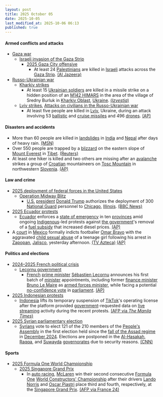 ```yaml
---
layout: post
title: 2025 October 05
date: 2025-10-05
last_modified_at: 2025-10-06 06:13
published: true
---
```



#### Armed conflicts and attacks

* [Gaza war](https://en.wikipedia.org/wiki/Gaza_war "Gaza war")
  * [Israeli invasion of the Gaza Strip](https://en.wikipedia.org/wiki/Israeli_invasion_of_the_Gaza_Strip "Israeli invasion of the Gaza Strip")
    * [2025 Gaza City offensive](https://en.wikipedia.org/wiki/2025_Gaza_City_offensive "2025 Gaza City offensive")
      * At least 24 [Palestinians](https://en.wikipedia.org/wiki/Palestinians "Palestinians") are killed in [Israeli](https://en.wikipedia.org/wiki/Israel_Defense_Forces "Israel Defense Forces") attacks across the [Gaza Strip](https://en.wikipedia.org/wiki/Gaza_Strip "Gaza Strip"). [(Al Jazeera)](https://www.aljazeera.com/news/liveblog/2025/10/5/live-negotiators-head-to-cairo-for-talks-on-end-of-gaza-war)
* [Russo-Ukrainian war](https://en.wikipedia.org/wiki/Russo-Ukrainian_war_%282022%E2%80%93present%29 "Russo-Ukrainian war (2022–present)")
  * [Kharkiv strikes](https://en.wikipedia.org/wiki/Kharkiv_strikes_%282022%E2%80%93present%29 "Kharkiv strikes (2022–present)")
    * At least 15 [Ukrainian soldiers](https://en.wikipedia.org/wiki/Armed_Forces_of_Ukraine "Armed Forces of Ukraine") are killed in a missile strike on a hidden position of an [M142 HIMARS](https://en.wikipedia.org/wiki/M142_HIMARS "M142 HIMARS") in the area of the village of Sredny Burluk in [Kharkiv Oblast](https://en.wikipedia.org/wiki/Kharkiv_Oblast "Kharkiv Oblast"), [Ukraine](https://en.wikipedia.org/wiki/Ukraine "Ukraine"). [(*Izvestia*)](https://en.iz.ru/en/1967290/2025-10-05/iskander-m-attacked-himars-position-ukrainian-militants-kharkiv-region)
  * [Lviv strikes](https://en.wikipedia.org/wiki/Lviv_strikes_%282022%E2%80%93present%29 "Lviv strikes (2022–present)"), [Attacks on civilians in the Russo-Ukrainian war](https://en.wikipedia.org/wiki/Attacks_on_civilians_in_the_Russo-Ukrainian_war_%282022%E2%80%93present%29 "Attacks on civilians in the Russo-Ukrainian war (2022–present)")
    * At least five people are killed in [Lviv](https://en.wikipedia.org/wiki/Lviv "Lviv"), Ukraine, during an attack involving 53 [ballistic](https://en.wikipedia.org/wiki/Ballistic_missile "Ballistic missile") and [cruise missiles](https://en.wikipedia.org/wiki/Cruise_missile "Cruise missile") and 496 [drones](https://en.wikipedia.org/wiki/Drone_warfare "Drone warfare"). [(AP)](https://apnews.com/article/russia-ukraine-war-invasion-drones-drone-strike-attack-b6e20002e1b62e3c5a3b8590f7a2d556)

#### Disasters and accidents

* More than 60 people are killed in [landslides](https://en.wikipedia.org/wiki/Landslide "Landslide") in [India](https://en.wikipedia.org/wiki/India "India") and [Nepal](https://en.wikipedia.org/wiki/Nepal "Nepal") after days of heavy rain. [(MSN)](https://www.msn.com/en-gb/news/world/landslides-kill-more-than-60-in-india-and-nepal-after-days-of-heavy-rain/ar-AA1NTkeZ?ocid=msedgntp&pc=U531&cvid=68e26fdb0ff24cb0991867296e04f204&ei=23)
* Over 550 people are trapped by a [blizzard](https://en.wikipedia.org/wiki/Blizzard "Blizzard") on the eastern slope of [Mount Everest](https://en.wikipedia.org/wiki/Mount_Everest "Mount Everest") in [Tibet](https://en.wikipedia.org/wiki/Tibet "Tibet"). [(Reuters)](https://www.reuters.com/business/environment/almost-1000-trapped-tibetan-side-mount-everest-by-blizzard-2025-10-05/)
* At least one hiker is killed and two others are missing after an [avalanche](https://en.wikipedia.org/wiki/Avalanche "Avalanche") strikes a group of [Croatian](https://en.wikipedia.org/wiki/Croatians "Croatians") mountaineers on [Tosc Mountain](https://en.wikipedia.org/wiki/Tosc_%28mountain%29 "Tosc (mountain)") in northwestern [Slovenia](https://en.wikipedia.org/wiki/Slovenia "Slovenia"). [(AP)](https://apnews.com/article/slovenia-avalanche-mountaineers-bad-weather-c145bd5c67f9e55a621f676b41ba91e9)

#### Law and crime

* [2025 deployment of federal forces in the United States](https://en.wikipedia.org/wiki/2025_deployment_of_federal_forces_in_the_United_States "2025 deployment of federal forces in the United States")
  * [Operation Midway Blitz](https://en.wikipedia.org/wiki/Operation_Midway_Blitz "Operation Midway Blitz")
    * [U.S.](https://en.wikipedia.org/wiki/U.S. "U.S.") [president](https://en.wikipedia.org/wiki/President_of_the_United_States "President of the United States") [Donald Trump](https://en.wikipedia.org/wiki/Donald_Trump "Donald Trump") authorizes the deployment of 300 [National Guard](https://en.wikipedia.org/wiki/National_Guard_%28United_States%29 "National Guard (United States)") personnel to [Chicago](https://en.wikipedia.org/wiki/Chicago "Chicago"), [Illinois](https://en.wikipedia.org/wiki/Illinois "Illinois"). [(BBC News)](https://www.bbc.com/news/articles/c2dnk0ee6pyo)
* [2025 Ecuador protests](https://en.wikipedia.org/wiki/2025_Ecuador_protests "2025 Ecuador protests")
  * [Ecuador](https://en.wikipedia.org/wiki/Ecuador "Ecuador") enforces a [state of emergency](https://en.wikipedia.org/wiki/State_of_emergency "State of emergency") in ten [provinces](https://en.wikipedia.org/wiki/Provinces_of_Ecuador "Provinces of Ecuador") amid ongoing [Indigenous](https://en.wikipedia.org/wiki/Indigenous_peoples_in_Ecuador "Indigenous peoples in Ecuador")-led protests against [the government](https://en.wikipedia.org/wiki/Politics_of_Ecuador "Politics of Ecuador")'s removal of a [fuel subsidy](https://en.wikipedia.org/wiki/Energy_subsidy "Energy subsidy") that increased diesel prices. [(AP)](https://apnews.com/article/ecuador-danoel-noboa-indigenous-strike-fuel-subsidy-f8300d1fdd68ad68c53be90f81479b6a)
* A [court](https://en.wikipedia.org/wiki/Judiciary_of_Mexico "Judiciary of Mexico") in [Mexico](https://en.wikipedia.org/wiki/Mexico "Mexico") formally indicts footballer [Omar Bravo](https://en.wikipedia.org/wiki/Omar_Bravo "Omar Bravo") with the aggravated [child sexual abuse](https://en.wikipedia.org/wiki/Child_sexual_abuse "Child sexual abuse") of a teenage girl following his arrest in [Zapopan](https://en.wikipedia.org/wiki/Zapopan "Zapopan"), [Jalisco](https://en.wikipedia.org/wiki/Jalisco "Jalisco"), yesterday afternoon. [(TV Azteca)](https://www.tvazteca.com/aztecanoticias/omar-bravo-imputado-abuso-sexual-infantil-jalisco-exjugador-chivas) [(AP)](https://apnews.com/article/mexico-soccer-omar-bravo-child-sexual-abuse-e647842a4083c34edccad54cc4107bea)

#### Politics and elections

* [2024–2025 French political crisis](https://en.wikipedia.org/wiki/2024%E2%80%932025_French_political_crisis "2024–2025 French political crisis")
  * [Lecornu government](https://en.wikipedia.org/wiki/Lecornu_government "Lecornu government")
    * [French](https://en.wikipedia.org/wiki/France "France") [prime minister](https://en.wikipedia.org/wiki/Prime_Minister_of_France "Prime Minister of France") [Sébastien Lecornu](https://en.wikipedia.org/wiki/S%C3%A9bastien_Lecornu "Sébastien Lecornu") announces his first batch of [minister](https://en.wikipedia.org/wiki/Government_of_France "Government of France") appointments, including former [finance minister](https://en.wikipedia.org/wiki/Ministry_of_Economics_and_Finance_%28France%29 "Ministry of Economics and Finance (France)") [Bruno Le Maire](https://en.wikipedia.org/wiki/Bruno_Le_Maire "Bruno Le Maire") as [armed forces minister](https://en.wikipedia.org/wiki/Ministry_of_Armed_Forces_%28France%29 "Ministry of Armed Forces (France)"), while facing a potential [no-confidence vote](https://en.wikipedia.org/wiki/Motion_of_no_confidence "Motion of no confidence") in [parliament](https://en.wikipedia.org/wiki/French_Parliament "French Parliament"). [(AP)](https://apnews.com/article/france-macron-lecornu-government-budget-retailleau-barrot-7ac2a489c34d0869a62c1a8f7b504a8e)
* [2025 Indonesian protests](https://en.wikipedia.org/wiki/2025_Indonesian_protests "2025 Indonesian protests")
  * [Indonesia](https://en.wikipedia.org/wiki/Indonesia "Indonesia") lifts its temporary suspension of [TikTok](https://en.wikipedia.org/wiki/TikTok "TikTok")'s operating license after the platform provided [government](https://en.wikipedia.org/wiki/Red_and_White_Cabinet "Red and White Cabinet")-requested data on [live streaming](https://en.wikipedia.org/wiki/Live_streaming "Live streaming") activity during the recent protests. [(AFP via *The Manila Times*)](https://www.manilatimes.net/2025/10/06/business/foreign-business/indonesia-lifts-tiktok-licence-suspension-as-app-shares-data/2195041)
* [2025 Syrian parliamentary election](https://en.wikipedia.org/wiki/2025_Syrian_parliamentary_election "2025 Syrian parliamentary election")
  * [Syrians](https://en.wikipedia.org/wiki/Syrians "Syrians") vote to elect 121 of the 210 members of the [People's Assembly](https://en.wikipedia.org/wiki/People%27s_Assembly_of_Syria "People's Assembly of Syria") in the first election held since the [fall of the Assad regime](https://en.wikipedia.org/wiki/Fall_of_the_Assad_regime "Fall of the Assad regime") in [December 2024](https://en.wikipedia.org/wiki/2024_Syrian_opposition_offensives "2024 Syrian opposition offensives"). Elections are postponed in the [Al-Hasakah](https://en.wikipedia.org/wiki/Al-Hasakah_Governorate "Al-Hasakah Governorate"), [Raqqa](https://en.wikipedia.org/wiki/Raqqa_Governorate "Raqqa Governorate"), and [Suwayda](https://en.wikipedia.org/wiki/Suwayda_Governorate "Suwayda Governorate") [governorates](https://en.wikipedia.org/wiki/Governorates_of_Syria "Governorates of Syria") due to security reasons. [(CNN)](https://edition.cnn.com/2025/10/04/middleeast/syria-elections-first-post-assad-intl-hnk)

#### Sports

* [2025 Formula One World Championship](https://en.wikipedia.org/wiki/2025_Formula_One_World_Championship "2025 Formula One World Championship")
  * [2025 Singapore Grand Prix](https://en.wikipedia.org/wiki/2025_Singapore_Grand_Prix "2025 Singapore Grand Prix")
    * In [auto racing](https://en.wikipedia.org/wiki/Auto_racing "Auto racing"), [McLaren](https://en.wikipedia.org/wiki/McLaren "McLaren") win their second consecutive [Formula One](https://en.wikipedia.org/wiki/Formula_One "Formula One") [World Constructors' Championship](https://en.wikipedia.org/wiki/List_of_Formula_One_World_Constructors%27_Champions "List of Formula One World Constructors' Champions") after their drivers [Lando Norris](https://en.wikipedia.org/wiki/Lando_Norris "Lando Norris") and [Oscar Piastri](https://en.wikipedia.org/wiki/Oscar_Piastri "Oscar Piastri") place third and fourth, respectively, at the [Singapore Grand Prix](https://en.wikipedia.org/wiki/Singapore_Grand_Prix "Singapore Grand Prix"). [(AFP via France 24)](https://www.france24.com/en/live-news/20251005-russell-wins-singapore-gp-mclaren-seal-constructors-title)
